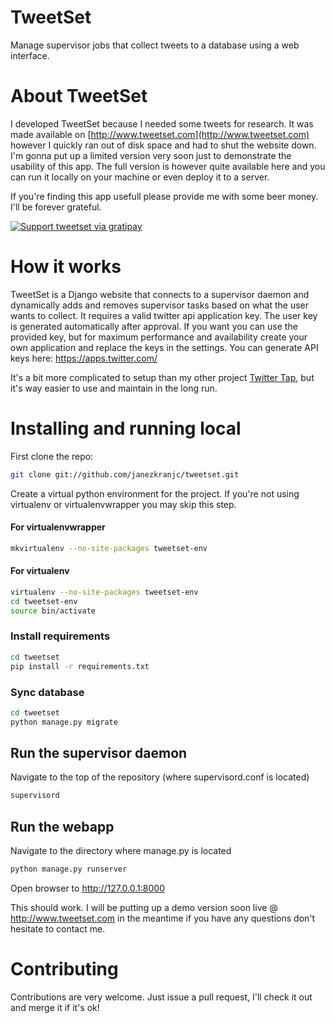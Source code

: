 # TweetSet #

Manage supervisor jobs that collect tweets to a database using a web interface.

# About TweetSet #

I developed TweetSet because I needed some tweets for research. It was made available on [http://www.tweetset.com](http://www.tweetset.com) however I quickly ran out of disk space and had to shut the website down. I'm gonna put up a limited version very soon just to demonstrate the usability of this app. The full version is however quite available here and you can run it locally on your machine or even deploy it to a server.

If you're finding this app usefull please provide me with some beer money. I'll be forever grateful.

[![Support tweetset via gratipay](https://cdn.rawgit.com/gratipay/gratipay-badge/2.3.0/dist/gratipay.png)](https://gratipay.com/janezkranjc/)

# How it works #

TweetSet is a Django website that connects to a supervisor daemon and dynamically adds and removes supervisor tasks based on what the user wants to collect. It requires a valid twitter api application key. The user key is generated automatically after approval. If you want you can use the provided key, but for maximum performance and availability create your own application and replace the keys in the settings. You can generate API keys here: https://apps.twitter.com/

It's a bit more complicated to setup than my other project [Twitter Tap](https://github.com/janezkranjc/twitter-tap), but it's way easier to use and maintain in the long run.

# Installing and running local #

First clone the repo:

```bash
git clone git://github.com/janezkranjc/tweetset.git
```

Create a virtual python environment for the project.
If you're not using virtualenv or virtualenvwrapper you may skip this step.

#### For virtualenvwrapper ####
```bash
mkvirtualenv --no-site-packages tweetset-env
```

#### For virtualenv ####
```bash
virtualenv --no-site-packages tweetset-env
cd tweetset-env
source bin/activate
```

### Install requirements ###
```bash
cd tweetset
pip install -r requirements.txt
```

### Sync database ###
```bash
cd tweetset
python manage.py migrate
```

## Run the supervisor daemon ##

Navigate to the top of the repository (where supervisord.conf is located)

```bash
supervisord
```

## Run the webapp ##

Navigate to the directory where manage.py is located

```bash
python manage.py runserver
```

Open browser to http://127.0.0.1:8000

This should work. I will be putting up a demo version soon live @ http://www.tweetset.com in the meantime if you have any questions don't hesitate to contact me.

# Contributing #

Contributions are very welcome. Just issue a pull request, I'll check it out and merge it if it's ok!

